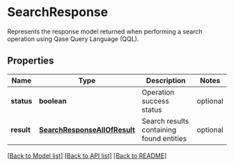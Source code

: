 # SearchResponse

Represents the response model returned when performing a search operation using Qase Query Language (QQL).

## Properties

Name | Type | Description | Notes
------------ | ------------- | ------------- | -------------
**status** | **boolean** | Operation success status | optional
**result** | [**SearchResponseAllOfResult**](SearchResponseAllOfResult.md) | Search results containing found entities | optional

[[Back to Model list]](../README.md#documentation-for-models) [[Back to API list]](../README.md#documentation-for-api-endpoints) [[Back to README]](../README.md)
